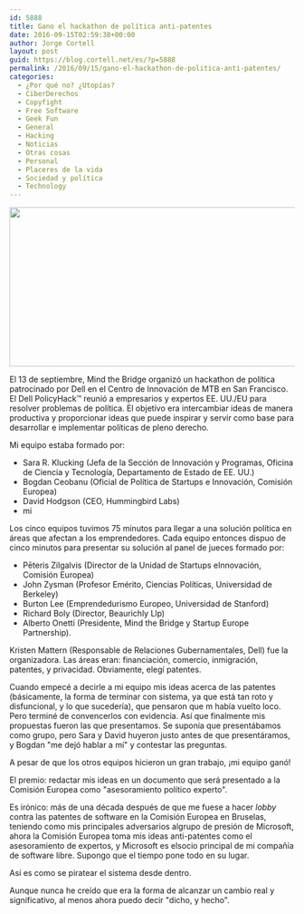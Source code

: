 ```yaml
---
id: 5888
title: Gano el hackathon de política anti-patentes
date: 2016-09-15T02:59:38+00:00
author: Jorge Cortell
layout: post
guid: https://blog.cortell.net/es/?p=5888
permalink: /2016/09/15/gano-el-hackathon-de-politica-anti-patentes/
categories:
  - ¿Por qué no? ¿Utopías?
  - CiberDerechos
  - Copyfight
  - Free Software
  - Geek Fun
  - General
  - Hacking
  - Noticias
  - Otras cosas
  - Personal
  - Placeres de la vida
  - Sociedad y polí­tica
  - Technology
---
```

[<img class="aligncenter " src="https://mindthebridge.com/wp-content/uploads/2016/08/hackathon-policy-sec2sv.png" alt="" width="573" height="281" />](https://mindthebridge.com/keep-calm-hack)

El 13 de septiembre, <span>Mind the Bridge</span> organizó un hackathon de política patrocinado por Dell en el Centro de Innovación de MTB en San Francisco. El <span>Dell PolicyHack™</span> reunió a empresarios y expertos EE. UU./EU para resolver problemas de política. El objetivo era intercambiar ideas de manera productiva y proporcionar ideas que puede inspirar y servir como base para desarrollar e implementar políticas de pleno derecho.

Mi equipo estaba formado por:

  * Sara R. Klucking (Jefa de la Sección de Innovación y Programas, Oficina de Ciencia y Tecnología, Departamento de Estado de EE. UU.)
  * Bogdan Ceobanu (Oficial de Política de Startups e Innovación, Comisión Europea)
  * David Hodgson (CEO, Hummingbird Labs)
  * mi

Los cinco equipos tuvimos 75 minutos para llegar a una solución política en áreas que afectan a los emprendedores. Cada equipo entonces dispuo de cinco minutos para presentar su solución al panel de jueces formado por:

  * Pēteris Zilgalvis (Director de la Unidad de Startups e<span>Innovación, Comisión Europea</span>)
  * John Zysman (Profesor Emérito, Ciencias Políticas, Universidad de Berkeley)
  * Burton Lee (Emprendedurismo Europeo, Universidad de Stanford)
  * Richard Boly (Director, Beaurichly Llp)
  * Alberto Onetti (Presidente, Mind the Bridge y Startup Europe Partnership).

Kristen Mattern (Responsable de Relaciones Gubernamentales, Dell) fue la organizadora. Las áreas eran: financiación, comercio, inmigración, patentes, y privacidad. Obviamente, elegí patentes.

Cuando empecé a decirle a mi equipo mis ideas acerca de las patentes (básicamente, la forma de terminar con sistema, ya que está tan roto y disfuncional, y lo que sucedería), que pensaron que m había vuelto loco. Pero terminé de convencerlos con evidencia. Así que finalmente mis propuestas fueron las que presentamos. Se suponía que presentábamos como grupo, pero Sara y David huyeron justo antes de que presentáramos, y Bogdan "me dejó hablar a mí" y contestar las preguntas.

A pesar de que los otros equipos hicieron un gran trabajo, ¡mi equipo ganó!

El premio: redactar mis ideas en un documento que será presentado a la Comisión Europea como "asesoramiento político experto".

Es irónico: más de una década después de que me fuese a hacer _lobby_ contra las patentes de software en la Comisión Europea en Bruselas, teniendo como mis principales adversarios algrupo de presión de Microsoft, ahora la Comisión Europea toma mis ideas anti-patentes como el asesoramiento de expertos, y Microsoft es elsocio principal de mi compañía de software libre. Supongo que el tiempo pone todo en su lugar.

Así es como se piratear el sistema desde dentro.

Aunque nunca he creído que era la forma de alcanzar un cambio real y significativo, al menos ahora puedo decir "dicho, y hecho".

&nbsp;

&nbsp;